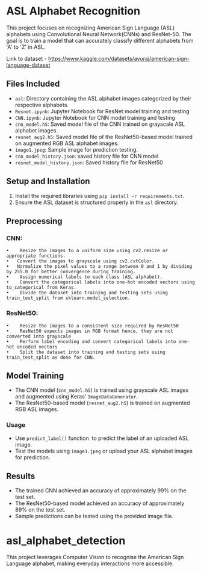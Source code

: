 # ASL Alphabet Recognition
This project focuses on recognizing American Sign Language (ASL) alphabets using Convolutional Neural Network(CNNs) and ResNet-50. The goal is to train a model that can accurately classify different alphabets from 'A' to 'Z' in ASL.

Link to dataset - https://www.kaggle.com/datasets/ayuraj/american-sign-language-dataset

## Files Included
- `asl`: Directory containing the ASL alphabet images categorized by their respective alphabets.
- `Resnet.ipynb`: Jupyter Notebook for ResNet model training and testing
- `CNN.ipynb`: Jupyter Notebook for CNN model training and testing
- `cnn_model.h5`: Saved model file of the CNN trained on grayscale ASL alphabet images.
- `resnet_aug2.h5`: Saved model file of the ResNet50-based model trained on augmented RGB ASL alphabet images.
- `image1.jpeg`: Sample image for prediction testing.
- `cnn_model_history.json`: saved history file for CNN model
- `resnet_model_history.json`: Saved history file for ResNet50


## Setup and Installation
1. Install the required libraries using `pip install -r requirements.txt`.
2. Ensure the ASL dataset is structured properly in the `asl` directory.

## Preprocessing
### CNN:

    •    Resize the images to a uniform size using cv2.resize or appropriate functions.
    •   Convert the images to grayscale using cv2.cvtColor.
    •   Normalize the pixel values to a range between 0 and 1 by dividing by 255.0 for better convergence during training.
    •    Assign numerical labels to each class (ASL alphabet).
    •    Convert the categorical labels into one-hot encoded vectors using to_categorical from Keras.
    •    Divide the dataset into training and testing sets using train_test_split from sklearn.model_selection.
### ResNet50:
    •    Resize the images to a consistent size required by ResNet50
    •    ResNet50 expects images in RGB format hence, they are not converted into grayscale
    •    Perform label encoding and convert categorical labels into one-hot encoded vectors 
    •    Split the dataset into training and testing sets using train_test_split as done for CNN.
## Model Training
- The CNN model (`cnn_model.h5`) is trained using grayscale ASL images and augmented using Keras' `ImageDataGenerator`.
- The ResNet50-based model (`resnet_aug2.h5`) is trained on augmented RGB ASL images.

### Usage
- Use `predict_label()` function  to predict the label of an uploaded ASL image.
- Test the models using `image1.jpeg` or upload your ASL alphabet images for prediction.
## Results
- The trained CNN achieved an accuracy of approximately 99% on the test set.
- The ResNet50-based model achieved an accuracy of approximately 89% on the test set.
- Sample predictions can be tested using the provided image file.

# asl_alphabet_detection
This project leverages Computer Vision to recognise the American Sign Language alphabet, making everyday interactions more accessible.
